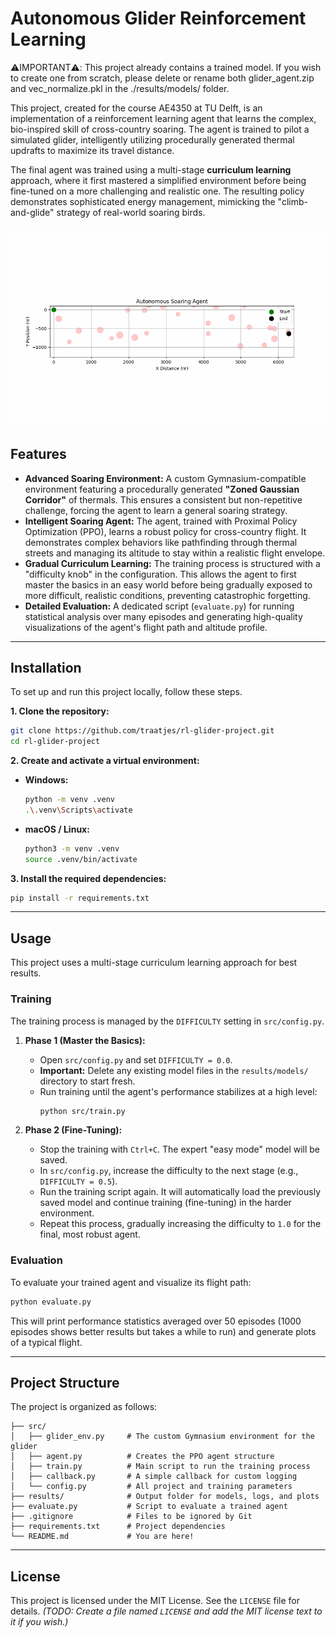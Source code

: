 # Autonomous Glider Reinforcement Learning

⚠️IMPORTANT⚠️: This project already contains a trained model. If you wish to create one from scratch, please delete or rename both glider_agent.zip and vec_normalize.pkl in the ./results/models/ folder.


This project, created for the course AE4350 at TU Delft, is an implementation of a reinforcement learning agent that learns the complex, bio-inspired skill of cross-country soaring. The agent is trained to pilot a simulated glider, intelligently utilizing procedurally generated thermal updrafts to maximize its travel distance.

The final agent was trained using a multi-stage **curriculum learning** approach, where it first mastered a simplified environment before being fine-tuned on a more challenging and realistic one. The resulting policy demonstrates sophisticated energy management, mimicking the "climb-and-glide" strategy of real-world soaring birds.

![A demonstration of the trained agent's soaring behavior.](flight_path.gif)
---

## Features

* **Advanced Soaring Environment:** A custom Gymnasium-compatible environment featuring a procedurally generated **"Zoned Gaussian Corridor"** of thermals. This ensures a consistent but non-repetitive challenge, forcing the agent to learn a general soaring strategy.
* **Intelligent Soaring Agent:** The agent, trained with Proximal Policy Optimization (PPO), learns a robust policy for cross-country flight. It demonstrates complex behaviors like pathfinding through thermal streets and managing its altitude to stay within a realistic flight envelope.
* **Gradual Curriculum Learning:** The training process is structured with a "difficulty knob" in the configuration. This allows the agent to first master the basics in an easy world before being gradually exposed to more difficult, realistic conditions, preventing catastrophic forgetting.
* **Detailed Evaluation:** A dedicated script (`evaluate.py`) for running statistical analysis over many episodes and generating high-quality visualizations of the agent's flight path and altitude profile.

---

## Installation

To set up and run this project locally, follow these steps.

**1. Clone the repository:**
```bash
git clone https://github.com/traatjes/rl-glider-project.git
cd rl-glider-project
```

**2. Create and activate a virtual environment:**

* **Windows:**
    ```bash
    python -m venv .venv
    .\.venv\Scripts\activate
    ```
* **macOS / Linux:**
    ```bash
    python3 -m venv .venv
    source .venv/bin/activate
    ```

**3. Install the required dependencies:**
```bash
pip install -r requirements.txt
```

---

## Usage

This project uses a multi-stage curriculum learning approach for best results.

### Training

The training process is managed by the `DIFFICULTY` setting in `src/config.py`.

1.  **Phase 1 (Master the Basics):**
    * Open `src/config.py` and set `DIFFICULTY = 0.0`.
    * **Important:** Delete any existing model files in the `results/models/` directory to start fresh.
    * Run training until the agent's performance stabilizes at a high level:
        ```bash
        python src/train.py
        ```

2.  **Phase 2 (Fine-Tuning):**
    * Stop the training with `Ctrl+C`. The expert "easy mode" model will be saved.
    * In `src/config.py`, increase the difficulty to the next stage (e.g., `DIFFICULTY = 0.5`).
    * Run the training script again. It will automatically load the previously saved model and continue training (fine-tuning) in the harder environment.
    * Repeat this process, gradually increasing the difficulty to `1.0` for the final, most robust agent.

### Evaluation

To evaluate your trained agent and visualize its flight path:
```bash
python evaluate.py
```
This will print performance statistics averaged over 50 episodes (1000 episodes shows better results but takes a while to run) and generate plots of a typical flight.

---

## Project Structure

The project is organized as follows:

```
├── src/
│   ├── glider_env.py     # The custom Gymnasium environment for the glider
│   ├── agent.py          # Creates the PPO agent structure
│   ├── train.py          # Main script to run the training process
│   ├── callback.py       # A simple callback for custom logging
│   └── config.py         # All project and training parameters
├── results/              # Output folder for models, logs, and plots
├── evaluate.py           # Script to evaluate a trained agent
├── .gitignore            # Files to be ignored by Git
├── requirements.txt      # Project dependencies
└── README.md             # You are here!
```

---

## License

This project is licensed under the MIT License. See the `LICENSE` file for details.
*(TODO: Create a file named `LICENSE` and add the MIT license text to it if you wish.)*